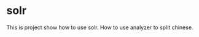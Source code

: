 solr
================================================
This is project show how to use solr.
How to use analyzer to split chinese.

